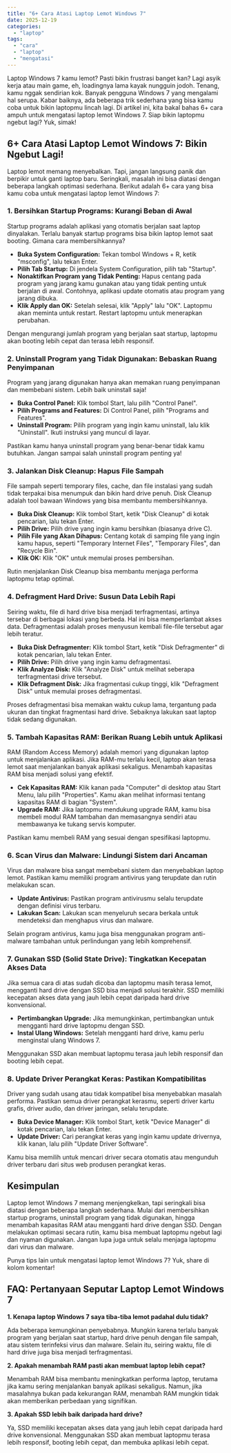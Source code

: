 ```yaml
---
title: "6+ Cara Atasi Laptop Lemot Windows 7"
date: 2025-12-19
categories: 
  - "laptop"
tags: 
  - "cara"
  - "laptop"
  - "mengatasi"
---
```


Laptop Windows 7 kamu lemot? Pasti bikin frustrasi banget kan? Lagi asyik kerja atau main game, eh, loadingnya lama kayak nungguin jodoh. Tenang, kamu nggak sendirian kok. Banyak pengguna Windows 7 yang mengalami hal serupa. Kabar baiknya, ada beberapa trik sederhana yang bisa kamu coba untuk bikin laptopmu lincah lagi. Di artikel ini, kita bakal bahas 6+ cara ampuh untuk mengatasi laptop lemot Windows 7. Siap bikin laptopmu ngebut lagi? Yuk, simak!

## 6+ Cara Atasi Laptop Lemot Windows 7: Bikin Ngebut Lagi!

Laptop lemot memang menyebalkan. Tapi, jangan langsung panik dan berpikir untuk ganti laptop baru. Seringkali, masalah ini bisa diatasi dengan beberapa langkah optimasi sederhana. Berikut adalah 6+ cara yang bisa kamu coba untuk mengatasi laptop lemot Windows 7:

### 1\. Bersihkan Startup Programs: Kurangi Beban di Awal

Startup programs adalah aplikasi yang otomatis berjalan saat laptop dinyalakan. Terlalu banyak startup programs bisa bikin laptop lemot saat booting. Gimana cara membersihkannya?

- **Buka System Configuration:** Tekan tombol Windows + R, ketik "msconfig", lalu tekan Enter.
- **Pilih Tab Startup:** Di jendela System Configuration, pilih tab "Startup".
- **Nonaktifkan Program yang Tidak Penting:** Hapus centang pada program yang jarang kamu gunakan atau yang tidak penting untuk berjalan di awal. Contohnya, aplikasi update otomatis atau program yang jarang dibuka.
- **Klik Apply dan OK:** Setelah selesai, klik "Apply" lalu "OK". Laptopmu akan meminta untuk restart. Restart laptopmu untuk menerapkan perubahan.

Dengan mengurangi jumlah program yang berjalan saat startup, laptopmu akan booting lebih cepat dan terasa lebih responsif.

### 2\. Uninstall Program yang Tidak Digunakan: Bebaskan Ruang Penyimpanan

Program yang jarang digunakan hanya akan memakan ruang penyimpanan dan membebani sistem. Lebih baik uninstall saja!

- **Buka Control Panel:** Klik tombol Start, lalu pilih "Control Panel".
- **Pilih Programs and Features:** Di Control Panel, pilih "Programs and Features".
- **Uninstall Program:** Pilih program yang ingin kamu uninstall, lalu klik "Uninstall". Ikuti instruksi yang muncul di layar.

Pastikan kamu hanya uninstall program yang benar-benar tidak kamu butuhkan. Jangan sampai salah uninstall program penting ya!

### 3\. Jalankan Disk Cleanup: Hapus File Sampah

File sampah seperti temporary files, cache, dan file instalasi yang sudah tidak terpakai bisa menumpuk dan bikin hard drive penuh. Disk Cleanup adalah tool bawaan Windows yang bisa membantu membersihkannya.

- **Buka Disk Cleanup:** Klik tombol Start, ketik "Disk Cleanup" di kotak pencarian, lalu tekan Enter.
- **Pilih Drive:** Pilih drive yang ingin kamu bersihkan (biasanya drive C).
- **Pilih File yang Akan Dihapus:** Centang kotak di samping file yang ingin kamu hapus, seperti "Temporary Internet Files", "Temporary Files", dan "Recycle Bin".
- **Klik OK:** Klik "OK" untuk memulai proses pembersihan.

Rutin menjalankan Disk Cleanup bisa membantu menjaga performa laptopmu tetap optimal.

### 4\. Defragment Hard Drive: Susun Data Lebih Rapi

Seiring waktu, file di hard drive bisa menjadi terfragmentasi, artinya tersebar di berbagai lokasi yang berbeda. Hal ini bisa memperlambat akses data. Defragmentasi adalah proses menyusun kembali file-file tersebut agar lebih teratur.

- **Buka Disk Defragmenter:** Klik tombol Start, ketik "Disk Defragmenter" di kotak pencarian, lalu tekan Enter.
- **Pilih Drive:** Pilih drive yang ingin kamu defragmentasi.
- **Klik Analyze Disk:** Klik "Analyze Disk" untuk melihat seberapa terfragmentasi drive tersebut.
- **Klik Defragment Disk:** Jika fragmentasi cukup tinggi, klik "Defragment Disk" untuk memulai proses defragmentasi.

Proses defragmentasi bisa memakan waktu cukup lama, tergantung pada ukuran dan tingkat fragmentasi hard drive. Sebaiknya lakukan saat laptop tidak sedang digunakan.

### 5\. Tambah Kapasitas RAM: Berikan Ruang Lebih untuk Aplikasi

RAM (Random Access Memory) adalah memori yang digunakan laptop untuk menjalankan aplikasi. Jika RAM-mu terlalu kecil, laptop akan terasa lemot saat menjalankan banyak aplikasi sekaligus. Menambah kapasitas RAM bisa menjadi solusi yang efektif.

- **Cek Kapasitas RAM:** Klik kanan pada "Computer" di desktop atau Start Menu, lalu pilih "Properties". Kamu akan melihat informasi tentang kapasitas RAM di bagian "System".
- **Upgrade RAM:** Jika laptopmu mendukung upgrade RAM, kamu bisa membeli modul RAM tambahan dan memasangnya sendiri atau membawanya ke tukang servis komputer.

Pastikan kamu membeli RAM yang sesuai dengan spesifikasi laptopmu.

### 6\. Scan Virus dan Malware: Lindungi Sistem dari Ancaman

Virus dan malware bisa sangat membebani sistem dan menyebabkan laptop lemot. Pastikan kamu memiliki program antivirus yang terupdate dan rutin melakukan scan.

- **Update Antivirus:** Pastikan program antivirusmu selalu terupdate dengan definisi virus terbaru.
- **Lakukan Scan:** Lakukan scan menyeluruh secara berkala untuk mendeteksi dan menghapus virus dan malware.

Selain program antivirus, kamu juga bisa menggunakan program anti-malware tambahan untuk perlindungan yang lebih komprehensif.

### 7\. Gunakan SSD (Solid State Drive): Tingkatkan Kecepatan Akses Data

Jika semua cara di atas sudah dicoba dan laptopmu masih terasa lemot, mengganti hard drive dengan SSD bisa menjadi solusi terakhir. SSD memiliki kecepatan akses data yang jauh lebih cepat daripada hard drive konvensional.

- **Pertimbangkan Upgrade:** Jika memungkinkan, pertimbangkan untuk mengganti hard drive laptopmu dengan SSD.
- **Instal Ulang Windows:** Setelah mengganti hard drive, kamu perlu menginstal ulang Windows 7.

Menggunakan SSD akan membuat laptopmu terasa jauh lebih responsif dan booting lebih cepat.

### 8\. Update Driver Perangkat Keras: Pastikan Kompatibilitas

Driver yang sudah usang atau tidak kompatibel bisa menyebabkan masalah performa. Pastikan semua driver perangkat kerasmu, seperti driver kartu grafis, driver audio, dan driver jaringan, selalu terupdate.

- **Buka Device Manager:** Klik tombol Start, ketik "Device Manager" di kotak pencarian, lalu tekan Enter.
- **Update Driver:** Cari perangkat keras yang ingin kamu update drivernya, klik kanan, lalu pilih "Update Driver Software".

Kamu bisa memilih untuk mencari driver secara otomatis atau mengunduh driver terbaru dari situs web produsen perangkat keras.

## Kesimpulan

Laptop lemot Windows 7 memang menjengkelkan, tapi seringkali bisa diatasi dengan beberapa langkah sederhana. Mulai dari membersihkan startup programs, uninstall program yang tidak digunakan, hingga menambah kapasitas RAM atau mengganti hard drive dengan SSD. Dengan melakukan optimasi secara rutin, kamu bisa membuat laptopmu ngebut lagi dan nyaman digunakan. Jangan lupa juga untuk selalu menjaga laptopmu dari virus dan malware.

Punya tips lain untuk mengatasi laptop lemot Windows 7? Yuk, share di kolom komentar!

## FAQ: Pertanyaan Seputar Laptop Lemot Windows 7

**1\. Kenapa laptop Windows 7 saya tiba-tiba lemot padahal dulu tidak?**

Ada beberapa kemungkinan penyebabnya. Mungkin karena terlalu banyak program yang berjalan saat startup, hard drive penuh dengan file sampah, atau sistem terinfeksi virus dan malware. Selain itu, seiring waktu, file di hard drive juga bisa menjadi terfragmentasi.

**2\. Apakah menambah RAM pasti akan membuat laptop lebih cepat?**

Menambah RAM bisa membantu meningkatkan performa laptop, terutama jika kamu sering menjalankan banyak aplikasi sekaligus. Namun, jika masalahnya bukan pada kekurangan RAM, menambah RAM mungkin tidak akan memberikan perbedaan yang signifikan.

**3\. Apakah SSD lebih baik daripada hard drive?**

Ya, SSD memiliki kecepatan akses data yang jauh lebih cepat daripada hard drive konvensional. Menggunakan SSD akan membuat laptopmu terasa lebih responsif, booting lebih cepat, dan membuka aplikasi lebih cepat.
